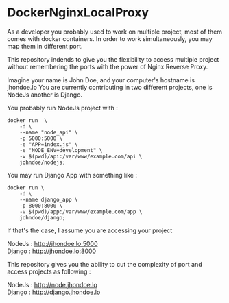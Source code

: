 # DockerNginxLocalProxy

As a developer you probably used to work on multiple project, most of them comes with docker containers. In order to work simultaneously, you may map them in different port.

This repository indends to give you the flexibility to access multiple project without remembering the ports with the power of Nginx Reverse Proxy. 

Imagine your name is John Doe, and your computer's hostname is jhondoe.lo
You are currently contributing in two different projects, one is NodeJs another is Django. 

You probably run NodeJs project with :
````
docker run  \
	-d \
	--name "node_api" \
	-p 5000:5000 \
	-e "APP=index.js" \
	-e "NODE_ENV=development" \
	-v $(pwd)/api:/var/www/example.com/api \
	johndoe/nodejs;
`````
You may run Django App with something like : 
````
docker run \
    -d \
    --name django_app \
    -p 8000:8000 \
    -v $(pwd)/app:/var/www/example.com/app \
    johndoe/django;
````

If that's the case, I assume you are accessing your project 

NodeJs : http://jhondoe.lo:5000 \
Django : http://jhondoe.lo:8000


This repository gives you the ability to cut the complexity of port and access projects as following : 

NodeJs : http://node.jhondoe.lo \
Django : http://django.jhondoe.lo